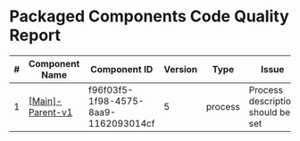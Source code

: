 # Packaged Components Code Quality Report
|#|Component Name|Component ID|Version|Type|Issue|Issue Type|Priority|
|---|---|---|---|---|---|---|---|
|1|[[Main]-Parent-v1](Report/Training-Darko-Mirchevski/Root/Parent/Parent2/[Main]-Parent-v1.xml)|f96f03f5-1f98-4575-8aa9-1162093014cf|5|process|Process description should be set|CODE_SMELL|MINOR|
